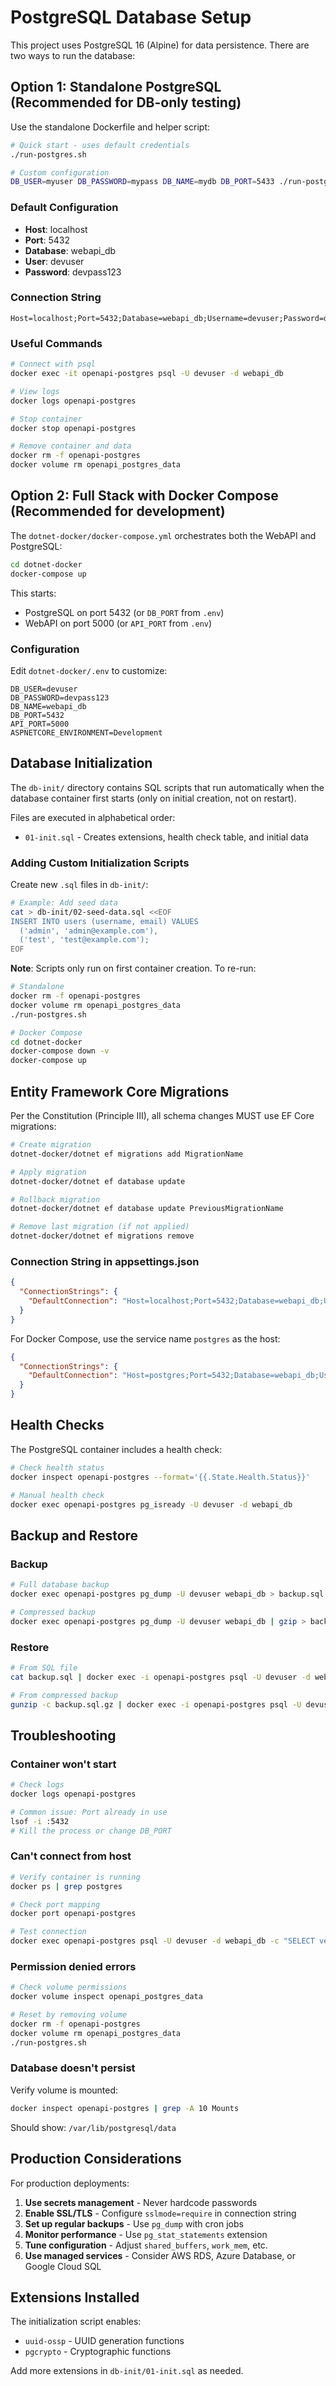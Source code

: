 # PostgreSQL Database Setup

This project uses PostgreSQL 16 (Alpine) for data persistence. There are two ways to run the database:

## Option 1: Standalone PostgreSQL (Recommended for DB-only testing)

Use the standalone Dockerfile and helper script:

```bash
# Quick start - uses default credentials
./run-postgres.sh

# Custom configuration
DB_USER=myuser DB_PASSWORD=mypass DB_NAME=mydb DB_PORT=5433 ./run-postgres.sh
```

### Default Configuration

- **Host**: localhost
- **Port**: 5432
- **Database**: webapi_db
- **User**: devuser
- **Password**: devpass123

### Connection String

```
Host=localhost;Port=5432;Database=webapi_db;Username=devuser;Password=devpass123
```

### Useful Commands

```bash
# Connect with psql
docker exec -it openapi-postgres psql -U devuser -d webapi_db

# View logs
docker logs openapi-postgres

# Stop container
docker stop openapi-postgres

# Remove container and data
docker rm -f openapi-postgres
docker volume rm openapi_postgres_data
```

## Option 2: Full Stack with Docker Compose (Recommended for development)

The `dotnet-docker/docker-compose.yml` orchestrates both the WebAPI and PostgreSQL:

```bash
cd dotnet-docker
docker-compose up
```

This starts:
- PostgreSQL on port 5432 (or `DB_PORT` from `.env`)
- WebAPI on port 5000 (or `API_PORT` from `.env`)

### Configuration

Edit `dotnet-docker/.env` to customize:

```env
DB_USER=devuser
DB_PASSWORD=devpass123
DB_NAME=webapi_db
DB_PORT=5432
API_PORT=5000
ASPNETCORE_ENVIRONMENT=Development
```

## Database Initialization

The `db-init/` directory contains SQL scripts that run automatically when the database
container first starts (only on initial creation, not on restart).

Files are executed in alphabetical order:

- `01-init.sql` - Creates extensions, health check table, and initial data

### Adding Custom Initialization Scripts

Create new `.sql` files in `db-init/`:

```bash
# Example: Add seed data
cat > db-init/02-seed-data.sql <<EOF
INSERT INTO users (username, email) VALUES
  ('admin', 'admin@example.com'),
  ('test', 'test@example.com');
EOF
```

**Note**: Scripts only run on first container creation. To re-run:

```bash
# Standalone
docker rm -f openapi-postgres
docker volume rm openapi_postgres_data
./run-postgres.sh

# Docker Compose
cd dotnet-docker
docker-compose down -v
docker-compose up
```

## Entity Framework Core Migrations

Per the Constitution (Principle III), all schema changes MUST use EF Core migrations:

```bash
# Create migration
dotnet-docker/dotnet ef migrations add MigrationName

# Apply migration
dotnet-docker/dotnet ef database update

# Rollback migration
dotnet-docker/dotnet ef database update PreviousMigrationName

# Remove last migration (if not applied)
dotnet-docker/dotnet ef migrations remove
```

### Connection String in appsettings.json

```json
{
  "ConnectionStrings": {
    "DefaultConnection": "Host=localhost;Port=5432;Database=webapi_db;Username=devuser;Password=devpass123"
  }
}
```

For Docker Compose, use the service name `postgres` as the host:

```json
{
  "ConnectionStrings": {
    "DefaultConnection": "Host=postgres;Port=5432;Database=webapi_db;Username=devuser;Password=devpass123"
  }
}
```

## Health Checks

The PostgreSQL container includes a health check:

```bash
# Check health status
docker inspect openapi-postgres --format='{{.State.Health.Status}}'

# Manual health check
docker exec openapi-postgres pg_isready -U devuser -d webapi_db
```

## Backup and Restore

### Backup

```bash
# Full database backup
docker exec openapi-postgres pg_dump -U devuser webapi_db > backup.sql

# Compressed backup
docker exec openapi-postgres pg_dump -U devuser webapi_db | gzip > backup.sql.gz
```

### Restore

```bash
# From SQL file
cat backup.sql | docker exec -i openapi-postgres psql -U devuser -d webapi_db

# From compressed backup
gunzip -c backup.sql.gz | docker exec -i openapi-postgres psql -U devuser -d webapi_db
```

## Troubleshooting

### Container won't start

```bash
# Check logs
docker logs openapi-postgres

# Common issue: Port already in use
lsof -i :5432
# Kill the process or change DB_PORT
```

### Can't connect from host

```bash
# Verify container is running
docker ps | grep postgres

# Check port mapping
docker port openapi-postgres

# Test connection
docker exec openapi-postgres psql -U devuser -d webapi_db -c "SELECT version();"
```

### Permission denied errors

```bash
# Check volume permissions
docker volume inspect openapi_postgres_data

# Reset by removing volume
docker rm -f openapi-postgres
docker volume rm openapi_postgres_data
./run-postgres.sh
```

### Database doesn't persist

Verify volume is mounted:

```bash
docker inspect openapi-postgres | grep -A 10 Mounts
```

Should show: `/var/lib/postgresql/data`

## Production Considerations

For production deployments:

1. **Use secrets management** - Never hardcode passwords
2. **Enable SSL/TLS** - Configure `sslmode=require` in connection string
3. **Set up regular backups** - Use `pg_dump` with cron jobs
4. **Monitor performance** - Use `pg_stat_statements` extension
5. **Tune configuration** - Adjust `shared_buffers`, `work_mem`, etc.
6. **Use managed services** - Consider AWS RDS, Azure Database, or Google Cloud SQL

## Extensions Installed

The initialization script enables:

- `uuid-ossp` - UUID generation functions
- `pgcrypto` - Cryptographic functions

Add more extensions in `db-init/01-init.sql` as needed.
